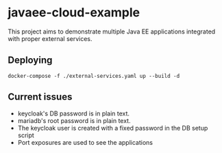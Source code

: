 # javaee-cloud-example

This project aims to demonstrate multiple Java EE applications integrated
with proper external services.

## Deploying

    docker-compose -f ./external-services.yaml up --build -d

## Current issues

* keycloak's DB password is in plain text.
* mariadb's root password is in plain text.
* The keycloak user is created with a fixed password in the DB setup script
* Port exposures are used to see the applications
